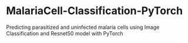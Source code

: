 # MalariaCell-Classification-PyTorch
Predicting parasitized and uninfected malaria cells using Image Classification and Resnet50 model with PyTorch 
